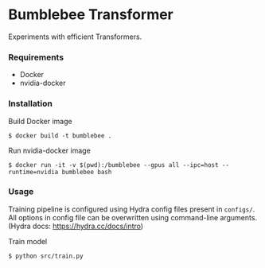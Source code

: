 # Bumblebee Transformer

Experiments with efficient Transformers.

### Requirements

- Docker
- nvidia-docker

### Installation

Build Docker image
```
$ docker build -t bumblebee .
```

Run nvidia-docker image
```
$ docker run -it -v $(pwd):/bumblebee --gpus all --ipc=host --runtime=nvidia bumblebee bash
```

### Usage

Training pipeline is configured using Hydra config files present in `configs/`. All options in config file
can be overwritten using command-line arguments. (Hydra docs: https://hydra.cc/docs/intro)

Train model
```
$ python src/train.py
```
